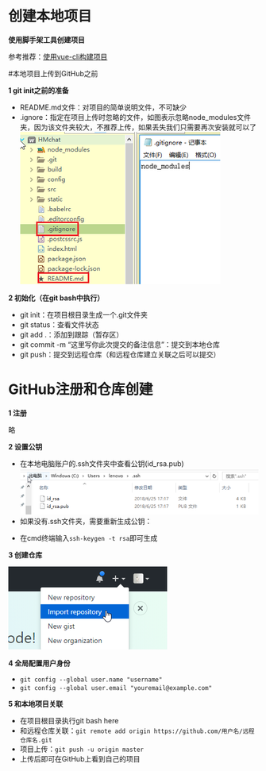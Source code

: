 # 创建本地项目

**使用脚手架工具创建项目**

参考推荐：[使用vue-cli构建项目
](https://www.jianshu.com/p/1626b8643676)


#本地项目上传到GitHub之前

**1 git init之前的准备**
- README.md文件：对项目的简单说明文件，不可缺少
- .ignore：指定在项目上传时忽略的文件，如图表示忽略node_modules文件夹，因为该文件夹较大，不推荐上传，如果丢失我们只需要再次安装就可以了
![](/assets/搜狗截图20180701143946.png)

**2 初始化（在git bash中执行）**
- git init：在项目根目录生成一个.git文件夹
- git status：查看文件状态
- git add .：添加到跟踪（暂存区）
- git commit -m “这里写你此次提交的备注信息”：提交到本地仓库
- git push：提交到远程仓库（和远程仓库建立关联之后可以提交）





# GitHub注册和仓库创建

**1 注册**

略

**2 设置公钥**
- 在本地电脑账户的.ssh文件夹中查看公钥(id_rsa.pub)
![](/assets/搜狗截图20180701145804.png)
- 如果没有.ssh文件夹，需要重新生成公钥：
 + 在cmd终端输入`ssh-keygen -t rsa`即可生成

**3 创建仓库**

![](/assets/创建远程仓库.png)

**4 全局配置用户身份**

- `git config --global user.name "username"`
- `git config --global user.email "youremail@example.com"`


**5 和本地项目关联**

- 在项目根目录执行git bash here
- 和远程仓库关联：`git remote add origin https://github.com/用户名/远程仓库名.git`
- 项目上传：`git push -u origin master`
- 上传后即可在GitHub上看到自己的项目







